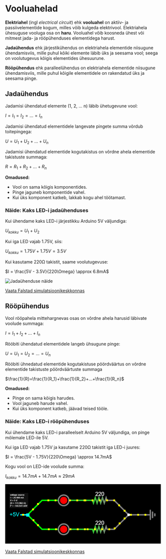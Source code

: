 # Vooluahelad

**Elektriahel** (ingl *electrical circuit*) ehk **vooluahel** on aktiiv- ja passiivelementide kogum, milles võib kulgeda elektrivool.
Elektriahela ühesuguse vooluga osa on **haru**.
Vooluahel võib koosneda ühest või mitmest jada- ja rööpühenduses elementidega harust.

**Jadaühendus** ehk järjestikühendus on elektriahela elementide niisugune ühendamisviis, mille puhul kõiki elemente läbib üks ja seesama vool; seega on voolutugevus kõigis elementides ühesuurune.

**Rööpühendus** ehk paralleelühendus on elektriahela elementide niisugune ühendamisviis, mille puhul kõigile elementidele on rakendatud üks ja seesama pinge.

## Jadaühendus

Jadamisi ühendatud elemente (1, 2, ... n) läbib ühetugevune vool:

$I=I_1=I_2=...=I_n$

Jadamisi ühendatud elementidele langevate pingete summa võrdub toitepingega:

$U=U_1+U_2+...+U_n$

Jadamisi ühendatud elementide kogutakistus on võrdne ahela elementide takistuste summaga:

$R=R_1+R_2+...+R_n$

**Omadused:**
* Vool on sama kõigis komponentides.
* Pinge jaguneb komponentide vahel.
* Kui üks komponent katkeb, lakkab kogu ahel töötamast.

### Näide: Kaks LED-i jadaühenduses
Kui ühendame kaks LED-i järjestikku Arduino 5V väljundiga:

$U_{kokku} = U_1 + U_2$

Kui iga LED vajab 1.75V, siis:

$U_{kokku} = 1.75V + 1.75V = 3.5V$

Kui kasutame 220Ω takistit, saame voolutugevuse:

$I = \frac{5V - 3.5V}{220\Omega} \approx 6.8mA$

![Jadaühenduse näide](meedia/jadaühendus.png)

[Vaata Falstad simulatsioonikeskkonnas](https://falstad.com/circuit/circuitjs.html?ctz=CQAgjCAMB0l3BWcMBMcUHYMGZIA4UA2ATmIxAUgpABZsKBTAWjDACgAncMFcQqsBkJ8qVFGjZhCvJngH8+IkLwAmDAGYBDAK4AbAC5NdDFeCjmYkdlN5SlrWwtUadBoybOiosdgCUQsvJULDxKXjRUSF4wCGwA5uBCSuI0YVBsQA)

## Rööpühendus

Vool rööpahela mittehargnevas osas on võrdne ahela harusid läbivate voolude summaga:

$I=I_1+I_2+...+I_n$

Rööbiti ühendatud elementidele langeb ühsugune pinge:

$U=U_1=U_2=...=U_n$

Rööbiti ühnedatud elementide kogutakistuse pöördväärtus on võrdne elementide takistuste pöördväärtuste summaga

$\frac{1}{R}=\frac{1}{R_1}+\frac{1}{R_2}+...+\frac{1}{R_n}$

**Omadused:**
* Pinge on sama kõigis harudes.
* Vool jaguneb harude vahel.
* Kui üks komponent katkeb, jäävad teised tööle.

### Näide: Kaks LED-i rööpühenduses
Kui ühendame kaks LED-i paralleelselt Arduino 5V väljundiga, on pinge mõlemale LED-ile 5V.

Kui iga LED vajab 1.75V ja kasutame 220Ω takistit iga LED-i juures:

$I = \frac{5V - 1.75V}{220\Omega} \approx 14.7mA$

Kogu vool on LED-ide voolude summa:

$I_{kokku} = 14.7mA + 14.7mA \approx 29mA$

![rööpühenduse näide](meedia/rööpühendus.png)

[Vaata Falstad simulatsioonikeskkonnas](https://falstad.com/circuit/circuitjs.html?ctz=CQAgjCAMB0l3BWcMBMcUHYMGZIA4UA2ATmIxAUgpABZsKBTAWjDACgAncMFEFFGuAyE+AqKMhswhXtNGDWvfoN4ATBgDMAhgFcANgBcmehqvDiqMSO2myR0qovCEqazbsPHT5y1FjsAJRAWe2JeJho8cDCLWiokXxgENgBzPnxopQRQ3ktObjtHYWdffkkAdyF7F3SosBiKqvlazKg2SpDWuQc2ju6YuWU2oA)